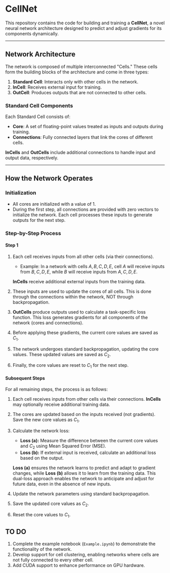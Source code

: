# CellNet

This repository contains the code for building and training a **CellNet**, a novel neural network architecture designed to predict and adjust gradients for its components dynamically.

---

## Network Architecture

The network is composed of multiple interconnected "Cells." These cells form the building blocks of the architecture and come in three types:

1. **Standard Cell**: Interacts only with other cells in the network.
2. **InCell**: Receives external input for training.
3. **OutCell**: Produces outputs that are not connected to other cells.

### Standard Cell Components

Each Standard Cell consists of:
- **Core**: A set of floating-point values treated as inputs and outputs during training.
- **Connections**: Fully connected layers that link the cores of different cells.

**InCells** and **OutCells** include additional connections to handle input and output data, respectively.

---

## How the Network Operates

### Initialization

- All cores are initialized with a value of 1.
- During the first step, all connections are provided with zero vectors to initialize the network. Each cell processes these inputs to generate outputs for the next step.

### Step-by-Step Process

#### **Step 1**
1. Each cell receives inputs from all other cells (via their connections).
   - Example: In a network with cells $A, B, C, D, E$, cell $A$ will receive inputs from $B, C, D, E$, while $B$ will receive inputs from $A, C, D, E$.

   **InCells** receive additional external inputs from the training data.
3. These inputs are used to update the cores of all cells. This is done through the connections within the network, NOT through backpropagation.
4. **OutCells** produce outputs used to calculate a task-specific loss function. This loss generates gradients for all components of the network (cores and connections).
5. Before applying these gradients, the current core values are saved as $C_1$.
6. The network undergoes standard backpropagation, updating the core values. These updated values are saved as $C_2$.
7. Finally, the core values are reset to $C_1$ for the next step.

#### **Subsequent Steps**
For all remaining steps, the process is as follows:

1. Each cell receives inputs from other cells via their connections. **InCells** may optionally receive additional training data.
2. The cores are updated based on the inputs received (not gradients). Save the new core values as $C_1$.
3. Calculate the network loss:
   - **Loss (a):** Measure the difference between the current core values and $C_2$ using Mean Squared Error (MSE).
   - **Loss (b):** If external input is received, calculate an additional loss based on the output.

    **Loss (a)** ensures the network learns to predict and adapt to gradient changes, while **Loss (b)** allows it to learn from the training data. This dual-loss approach enables the network to anticipate and adjust for future data, even in the absence of new inputs.
5. Update the network parameters using standard backpropagation.
6. Save the updated core values as $C_2$.
7. Reset the core values to $C_1$.


## TO DO

1. Complete the example notebook (`Example.ipynb`) to demonstrate the functionality of the network.
2. Develop support for cell clustering, enabling networks where cells are not fully connected to every other cell.
3. Add CUDA support to enhance performance on GPU hardware.
